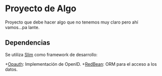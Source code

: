 # Proyecto de Algo 

Proyecto que debe hacer algo que no tenemos muy claro pero ahí vamos...pa lante.

## Dependencias

Se utiliza [Slim](http://slimframework.com// "Title") como framework de desarrollo:

+[Opauth](http://opauth.org/): Implementación de OpenID.
+[RedBean](http://www.redbeanphp.com/): ORM para el acceso a los datos.
